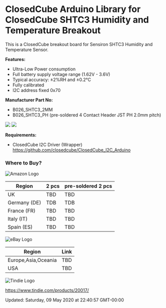 ClosedCube Arduino Library for
ClosedCube SHTC3 Humidity and Temperature Breakout
===========================================================================

This is a ClosedCube breakout board for Sensiron SHTC3 Humidity and Temperature Sensor.


**Features:**

- Ultra-Low Power consumption
- Full battery supply voltage range (1.62V - 3.6V)
- Typical accuracy: ±2%RH and ±0.2°C
- Fully calibrated
- I2C address fixed 0x70


**Manufacturer Part No:**
- B026_SHTC3_2MM
- B026_SHTC3_PH (pre-soldered 4 Contact Header JST PH 2.0mm pitch)

![](https://images.closedcube.uk/B026_SHTC3/B026_SHTC3_PH_GitHub_1.jpg)
![](https://images.closedcube.uk/B026_SHTC3/B026_SHTC3_PH_GitHub_2.jpg)

**Requirements:**

- ClosedCube I2C Driver (Wrapper) https://github.com/closedcube/ClosedCube_I2C_Arduino

### Where to Buy?

![Amazon Logo](http://images.closedcube.uk/logo/github/amazon.png)

| Region  | 2 pcs | pre-soldered 2 pcs|
| ------------- | ------------- | ------------- |
| UK | TBD | TBD|
| Germany (DE) | TDB | TDB |
| France (FR) | TBD | TBD |
| Italy (IT) | TBD | TBD |
| Spain (ES) | TBD | TBD |

![eBay Logo](http://images.closedcube.uk/logo/github/ebay.gif)

| Region  | Link |
| ------------- | ------------- |
| Europe,Asia,Oceania | TBD |
| USA  | TBD |

![Tindie Logo](http://images.closedcube.uk/logo/github/tindie.png)

https://www.tindie.com/products/20017/ 




Updated: Saturday, 09 May 2020 at 22:40:57 GMT-00:00
